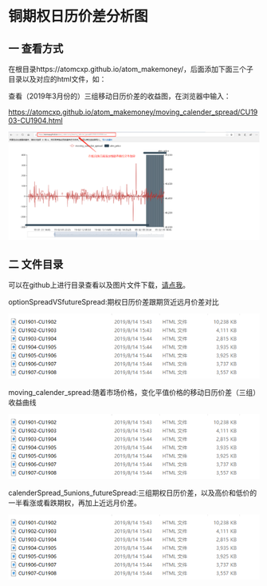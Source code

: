 # 铜期权日历价差分析图

## 一 查看方式

在根目录https://atomcxp.github.io/atom_makemoney/，后面添加下面三个子目录以及对应的html文件，如：

查看（2019年3月份的）三组移动日历价差的收益图，在浏览器中输入：

https://atomcxp.github.io/atom_makemoney/moving_calender_spread/CU1903-CU1904.html

![1566201955244](https://github.com/atomcxp/atom_makemoney/blob/master/image/search_file.png)



## 二 文件目录

可以在github上进行目录查看以及图片文件下载，[请点我](https://github.com/atomcxp/atom_makemoney)。

optionSpreadVSfutureSpread:期权日历价差跟期货近远月价差对比

![1566202002012](https://github.com/atomcxp/atom_makemoney/blob/master/image/file_menu.png)

moving_calender_spread:随着市场价格，变化平值价格的移动日历价差（三组）收益曲线

![1566202031676](https://github.com/atomcxp/atom_makemoney/blob/master/image/file_menu.png)

calenderSpread_5unions_futureSpread:三组期权日历价差，以及高价和低价的一半看涨或看跌期权，再加上近远月价差。

![1566202043459](https://github.com/atomcxp/atom_makemoney/blob/master/image/file_menu.png)

